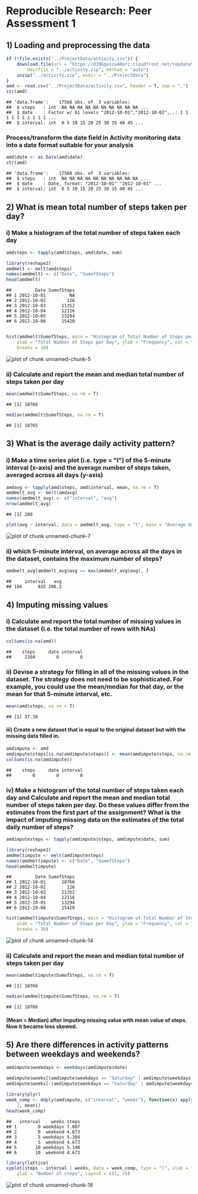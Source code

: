 # Reproducible Research: Peer Assessment 1


## 1) Loading and preprocessing the data

```r
if (!file.exists("../ProjectData/activity.csv")) {
    download.file(url = "https://d396qusza40orc.cloudfront.net/repdata%2Fdata%2Factivity.zip", 
        destfile = "../activity.zip", method = "auto")
    unzip("../activity.zip", exdir = "../ProjectData")
}
amd <- read.csv("../ProjectData/activity.csv", header = T, sep = ",")
str(amd)
```

```
## 'data.frame':	17568 obs. of  3 variables:
##  $ steps   : int  NA NA NA NA NA NA NA NA NA NA ...
##  $ date    : Factor w/ 61 levels "2012-10-01","2012-10-02",..: 1 1 1 1 1 1 1 1 1 1 ...
##  $ interval: int  0 5 10 15 20 25 30 35 40 45 ...
```

### Process/transform the date field in Activity monitoring data into a date format suitable for your analysis

```r
amd$date <- as.Date(amd$date)
str(amd)
```

```
## 'data.frame':	17568 obs. of  3 variables:
##  $ steps   : int  NA NA NA NA NA NA NA NA NA NA ...
##  $ date    : Date, format: "2012-10-01" "2012-10-01" ...
##  $ interval: int  0 5 10 15 20 25 30 35 40 45 ...
```


## 2) What is mean total number of steps taken per day?
### i) Make a histogram of the total number of steps taken each day

```r
amdsteps <- tapply(amd$steps, amd$date, sum)
```


```r
library(reshape2)
amdmelt <- melt(amdsteps)
names(amdmelt) <- c("Date", "SumofSteps")
head(amdmelt)
```

```
##         Date SumofSteps
## 1 2012-10-01         NA
## 2 2012-10-02        126
## 3 2012-10-03      11352
## 4 2012-10-04      12116
## 5 2012-10-05      13294
## 6 2012-10-06      15420
```


```r

hist(amdmelt$SumofSteps, main = "Histogram of Total Number of Steps per Day", 
    xlab = "Total Number of Steps per Day", ylab = "Frequency", col = "blue", 
    breaks = 30)
```

![plot of chunk unnamed-chunk-5](figure/unnamed-chunk-5.png) 

### ii) Calculate and report the mean and median total number of steps taken per day

```r
mean(amdmelt$SumofSteps, na.rm = T)
```

```
## [1] 10766
```

```r
median(amdmelt$SumofSteps, na.rm = T)
```

```
## [1] 10765
```


## 3) What is the average daily activity pattern?

### i) Make a time series plot (i.e. type = "l") of the 5-minute interval (x-axis) and the average number of steps taken, averaged across all days (y-axis)


```r
amdavg <- tapply(amd$steps, amd$interval, mean, na.rm = T)
amdmelt_avg <- melt(amdavg)
names(amdmelt_avg) <- c("interval", "avg")
nrow(amdmelt_avg)
```

```
## [1] 288
```

```r
plot(avg ~ interval, data = amdmelt_avg, type = "l", main = "Average daily activity pattern")
```

![plot of chunk unnamed-chunk-7](figure/unnamed-chunk-7.png) 

### ii) which 5-minute interval, on average across all the days in the dataset, contains the maximum number of steps?

```r
amdmelt_avg[amdmelt_avg$avg == max(amdmelt_avg$avg), ]
```

```
##     interval   avg
## 104      835 206.2
```


## 4) Imputing missing values

### i) Calculate and report the total number of missing values in the dataset (i.e. the total number of rows with NAs)

```r
colSums(is.na(amd))
```

```
##    steps     date interval 
##     2304        0        0
```

### ii) Devise a strategy for filling in all of the missing values in the dataset. The strategy does not need to be sophisticated. For example, you could use the mean/median for that day, or the mean for that 5-minute interval, etc.

```r
mean(amd$steps, na.rm = T)
```

```
## [1] 37.38
```


#### iii) Create a new dataset that is equal to the original dataset but with the missing data filled in.


```r
amdimpute <- amd
amdimpute$steps[is.na(amdimpute$steps)] <- mean(amdimpute$steps, na.rm = T)
colSums(is.na(amdimpute))
```

```
##    steps     date interval 
##        0        0        0
```


### iv) Make a histogram of the total number of steps taken each day and Calculate and report the mean and median total number of steps taken per day. Do these values differ from the estimates from the first part of the assignment? What is the impact of imputing missing data on the estimates of the total daily number of steps?


```r
amdimputesteps <- tapply(amdimpute$steps, amdimpute$date, sum)
```


```r
library(reshape2)
amdmeltimpute <- melt(amdimputesteps)
names(amdmeltimpute) <- c("Date", "SumofSteps")
head(amdmeltimpute)
```

```
##         Date SumofSteps
## 1 2012-10-01      10766
## 2 2012-10-02        126
## 3 2012-10-03      11352
## 4 2012-10-04      12116
## 5 2012-10-05      13294
## 6 2012-10-06      15420
```


```r
hist(amdmeltimpute$SumofSteps, main = "Histogram of Total Number of Steps per Day", 
    xlab = "Total Number of Steps per Day", ylab = "Frequency", col = "blue", 
    breaks = 30)
```

![plot of chunk unnamed-chunk-14](figure/unnamed-chunk-14.png) 

### ii) Calculate and report the mean and median total number of steps taken per day

```r
mean(amdmeltimpute$SumofSteps, na.rm = T)
```

```
## [1] 10766
```

```r
median(amdmeltimpute$SumofSteps, na.rm = T)
```

```
## [1] 10766
```

#### (Mean = Median) after imputing missing value with mean value of steps. Now it became less skewed. 


## 5) Are there differences in activity patterns between weekdays and weekends?


```r
amdimpute$weekdays <- weekdays(amdimpute$date)

amdimpute$weeks[(amdimpute$weekdays == "Saturday" | amdimpute$weekdays == "Sunday")] <- "weekend"
amdimpute$weeks[!(amdimpute$weekdays == "Saturday" | amdimpute$weekdays == "Sunday")] <- "weekdays"
```



```r
library(plyr)
week_comp <- ddply(amdimpute, c("interval", "weeks"), function(x) apply(x[1], 
    2, mean))
head(week_comp)
```

```
##   interval    weeks steps
## 1        0 weekdays 7.007
## 2        0  weekend 4.673
## 3        5 weekdays 5.384
## 4        5  weekend 4.673
## 5       10 weekdays 5.140
## 6       10  weekend 4.673
```






```r
library(lattice)
xyplot(steps ~ interval | weeks, data = week_comp, type = "l", xlab = "Interval", 
    ylab = "Number of steps", layout = c(1, 2))
```

![plot of chunk unnamed-chunk-18](figure/unnamed-chunk-18.png) 




